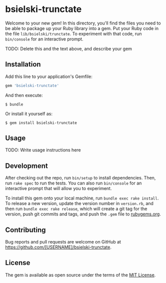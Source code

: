 # bsielski-trunctate

Welcome to your new gem! In this directory, you'll find the files you need to be able to package up your Ruby library into a gem. Put your Ruby code in the file `lib/bsielski/trunctate`. To experiment with that code, run `bin/console` for an interactive prompt.

TODO: Delete this and the text above, and describe your gem

## Installation

Add this line to your application's Gemfile:

```ruby
gem 'bsielski-trunctate'
```

And then execute:

    $ bundle

Or install it yourself as:

    $ gem install bsielski-trunctate

## Usage

TODO: Write usage instructions here

## Development

After checking out the repo, run `bin/setup` to install dependencies. Then, run `rake spec` to run the tests. You can also run `bin/console` for an interactive prompt that will allow you to experiment.

To install this gem onto your local machine, run `bundle exec rake install`. To release a new version, update the version number in `version.rb`, and then run `bundle exec rake release`, which will create a git tag for the version, push git commits and tags, and push the `.gem` file to [rubygems.org](https://rubygems.org).

## Contributing

Bug reports and pull requests are welcome on GitHub at https://github.com/[USERNAME]/bsielski-trunctate.

## License

The gem is available as open source under the terms of the [MIT License](https://opensource.org/licenses/MIT).
